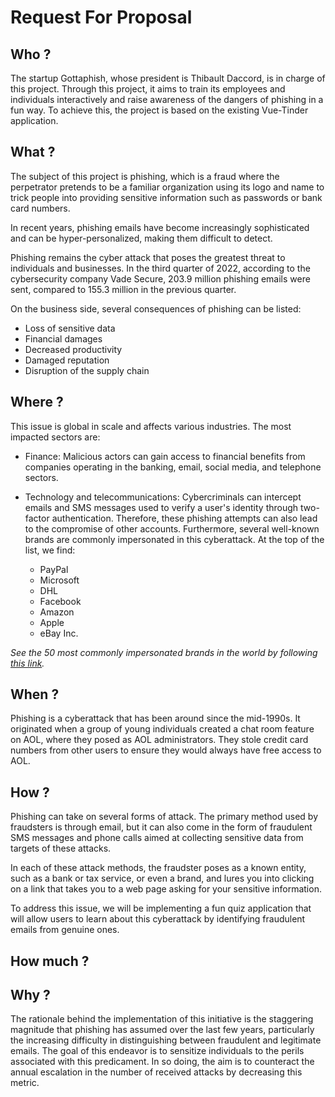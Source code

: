 # Request For Proposal

<!-- ## Introduction

## Portée des travaux du projet

## Date limites et dates de soumission importantes

## Calendrier de sélection des offres

## Critères de sélection

## Budget

## Préoccupations et obstacles possibles     -->

## Who ?

<!-- La startup Gottaphish, dont le président est Thibault Daccord, est chargé de ce projet.  
Elle recherche au travers de ce projet à formez ses collaborateurs ainsi que les particuliers de manière interactive et la les sensibilisé sur les dangers du phishing de manière ludique.  
Pour ce faire ce projet s'appuie sur l'application existante Vue-Tinder. -->

The startup Gottaphish, whose president is Thibault Daccord, is in charge of this project. Through this project, it aims to train its employees and individuals interactively and raise awareness of the dangers of phishing in a fun way. To achieve this, the project is based on the existing Vue-Tinder application.

## What ?

<!-- Le sujet de ce projet est donc le phishing qui est une fraude qui consiste pour le fraudeur à se faire passer pour un organisme qui vous est familier en utilisant son logo et son nom pour inciter les gens à fournir des informations sensible telles que des mots de passe ou des numéro de cartes bancaire.

Depuis ces dernières années, les emails de phishing sont de plus en plus sophistiqués et peuvent être hyper-personnalisés donc difficilement détecter.

Le phishing demeure la cyberattaques qui menace le plus les particuliers et les entreprises.  
Au cours du troisième semestre de 2022, selon l'entreprise de cybersécurité Vade Secure, 203,9 millions d'emails de phishing ont étés envoyés contre 155,3 millions au trimestre précédent.

Du côté des entreprises, plusieurs conséquences du phishing peuvent être listés :
- Pertes de données sensibles 
- Dommages financiers
- Diminution de productivité
- Réputation endommagée
- Perturbation de la chaîne d'approvisionnement -->

The subject of this project is phishing, which is a fraud where the perpetrator pretends to be a familiar organization using its logo and name to trick people into providing sensitive information such as passwords or bank card numbers.

In recent years, phishing emails have become increasingly sophisticated and can be hyper-personalized, making them difficult to detect.

Phishing remains the cyber attack that poses the greatest threat to individuals and businesses. In the third quarter of 2022, according to the cybersecurity company Vade Secure, 203.9 million phishing emails were sent, compared to 155.3 million in the previous quarter.

On the business side, several consequences of phishing can be listed:

- Loss of sensitive data
- Financial damages
- Decreased productivity
- Damaged reputation
- Disruption of the supply chain

## Where ?

<!-- Ce problèmes ce situe à l'échelle mondiale ainsi que dans plusieurs domaine d'activités.  
Les secteurs les plus impactés sont : 
- La finance :  
les acteurs malveillants peuvent accéder à des avantages financiers que les entreprises officiant dans le domaine des comptes bancaires, du courrier électronique, des réseaux sociaux et du téléphone peuvent donner.
- La technologie et les télécommunications :  
les cybercriminels via leurs attaques de phishing peuvent intercepter les e-mails et les SMS utilisés pour vérifier l’identité d’un utilisateur via l’authentification à deux facteurs. Par conséquent, ces tentatives de phishing peuvent également conduire à la compromission d’autres comptes.

Également plusieurs marque sont principalement usurpé par cette cyberattaque. En effet, en haut du classement nous retrouvons : 
- PayPal
- Microsoft
- DHL
- Facebook
- Amazon
- Apple
- eBay Inc. -->

This issue is global in scale and affects various industries. The most impacted sectors are:

- Finance:
Malicious actors can gain access to financial benefits from companies operating in the banking, email, social media, and telephone sectors.
- Technology and telecommunications:
Cybercriminals can intercept emails and SMS messages used to verify a user's identity through two-factor authentication. Therefore, these phishing attempts can also lead to the compromise of other accounts.
Furthermore, several well-known brands are commonly impersonated in this cyberattack. At the top of the list, we find:

    - PayPal
    - Microsoft
    - DHL
    - Facebook
    - Amazon
    - Apple
    - eBay Inc.

*See the 50 most commonly impersonated brands in the world by following [this link](https://www.blogdumoderateur.com/phishing-50-marques-les-plus-usurpees-monde/ "https://www.blogdumoderateur.com/phishing-50-marques-les-plus-usurpees-monde/").*

## When ?

<!-- Le phishing est une cyberattaques qui est présente depuis le milieu des années 1990.  
Elle a vu le jours lorsqu'un groupe de jeunes a conçu une fonctionnalité de salle de chat sur AOL dans laquelle ils se faisaient passer pour des administrateurs d'AOL. Ils volaient des numéros de carte de crédit à d'autres utilisateurs pour s'assurer qu'ils bénéficieraient toujours d'un accès gratuit à AOL. -->

Phishing is a cyberattack that has been around since the mid-1990s. It originated when a group of young individuals created a chat room feature on AOL, where they posed as AOL administrators. They stole credit card numbers from other users to ensure they would always have free access to AOL.

## How ?

<!-- Le phishing peut se manifester de plusieurs manière possible.  
Le mode d'opération des fraudeurs est principalement l'usage de mails, mais peut également se manifester par l'utilisation de SMS et d'appels téléphoniques frauduleux dans le but de recueillir les données sensibles des cibles de ces attaques.  
Pour chacun de ces modes d'opération, le fraudeurs se fait passer pour un organisme connus qui peut être les banques, le services des impôts, mais également des marques, en vous incitant à cliquez sur un lien qui vous dire vers une page web vous demandant de saisir vos informations sensibles.

Pour répondre à ce problème, nous allons mettre en place une application sous la forme d'un quiz ludique permettant aux utilisateurs de ce former sur cette cyberattaque en identifiant les mails frauduleux des véritables mails.  -->

Phishing can take on several forms of attack. The primary method used by fraudsters is through email, but it can also come in the form of fraudulent SMS messages and phone calls aimed at collecting sensitive data from targets of these attacks.

In each of these attack methods, the fraudster poses as a known entity, such as a bank or tax service, or even a brand, and lures you into clicking on a link that takes you to a web page asking for your sensitive information.

To address this issue, we will be implementing a fun quiz application that will allow users to learn about this cyberattack by identifying fraudulent emails from genuine ones.

## How much ?



## Why ?

<!-- La raison de la mise en place de ce projet est l'ampleur considérable que prend le phishing c'est dernière année, notamment la manière dont les mails frauduleux sont de plus en plus difficile à différencier des légitimes.  
L'objectif de ce projet et de sensibilisé les personnes aux attaques liées à ce problème. De cette manière, au lieu de chaque année augmenter le nombres d'attaques reçu, dimuner ce chiffres. -->

The rationale behind the implementation of this initiative is the staggering magnitude that phishing has assumed over the last few years, particularly the increasing difficulty in distinguishing between fraudulent and legitimate emails. The goal of this endeavor is to sensitize individuals to the perils associated with this predicament. In so doing, the aim is to counteract the annual escalation in the number of received attacks by decreasing this metric.
